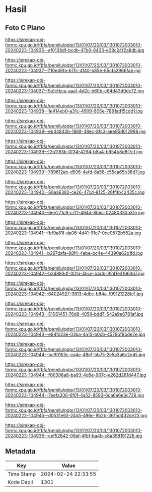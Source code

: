 # Hasil

## Foto C Plano

https://sirekap-obj-formc.kpu.go.id/fbfa/pemilu/pdpr/13/01/07/20/03/1301072003010-20240223-104935--af0138df-bcdb-47b0-8433-e08c24f2a8db.jpg

https://sirekap-obj-formc.kpu.go.id/fbfa/pemilu/pdpr/13/01/07/20/03/1301072003010-20240223-104937--710e46fa-b7fc-4f40-b85e-65cfa2966fae.jpg

https://sirekap-obj-formc.kpu.go.id/fbfa/pemilu/pdpr/13/01/07/20/03/1301072003010-20240223-104937--5a1cfbca-aaaf-4d2c-b60b-c64d43d0dc72.jpg

https://sirekap-obj-formc.kpu.go.id/fbfa/pemilu/pdpr/13/01/07/20/03/1301072003010-20240223-104938--1e414eb0-a31c-4909-805e-7881ad15cdd1.jpg

https://sirekap-obj-formc.kpu.go.id/fbfa/pemilu/pdpr/13/01/07/20/03/1301072003010-20240223-104938--eb44842b-1989-48ec-8fc3-aee95d012999.jpg

https://sirekap-obj-formc.kpu.go.id/fbfa/pemilu/pdpr/13/01/07/20/03/1301072003010-20240223-104939--f2b1183b-0f34-4294-b8a4-b654b8d8f7cf.jpg

https://sirekap-obj-formc.kpu.go.id/fbfa/pemilu/pdpr/13/01/07/20/03/1301072003010-20240223-104939--789612ab-d506-4efd-8a58-c55ca65b36d7.jpg

https://sirekap-obj-formc.kpu.go.id/fbfa/pemilu/pdpr/13/01/07/20/03/1301072003010-20240223-104940--66aa9382-ce26-47cd-8125-26ff4b42435c.jpg

https://sirekap-obj-formc.kpu.go.id/fbfa/pemilu/pdpr/13/01/07/20/03/1301072003010-20240223-104940--6ee271c9-c7f1-494d-8b5c-02480333a31e.jpg

https://sirekap-obj-formc.kpu.go.id/fbfa/pemilu/pdpr/13/01/07/20/03/1301072003010-20240223-104941--fbf9a81f-da06-4d41-91c7-0ce0572b552a.jpg

https://sirekap-obj-formc.kpu.go.id/fbfa/pemilu/pdpr/13/01/07/20/03/1301072003010-20240223-104941--b297dafa-88f4-4ebe-bc4e-44390a62b1fd.jpg

https://sirekap-obj-formc.kpu.go.id/fbfa/pemilu/pdpr/13/01/07/20/03/1301072003010-20240223-104942--b24893df-001a-4bce-b4db-9241e3166367.jpg

https://sirekap-obj-formc.kpu.go.id/fbfa/pemilu/pdpr/13/01/07/20/03/1301072003010-20240223-104942--64024927-3813-4dbc-b84a-f99121228fe1.jpg

https://sirekap-obj-formc.kpu.go.id/fbfa/pemilu/pdpr/13/01/07/20/03/1301072003010-20240223-104943--51061451-76d8-4058-bdd7-542a9e6781af.jpg

https://sirekap-obj-formc.kpu.go.id/fbfa/pemilu/pdpr/13/01/07/20/03/1301072003010-20240223-104943--e94fd23e-03ba-4a10-b0cb-4579bf9bde2e.jpg

https://sirekap-obj-formc.kpu.go.id/fbfa/pemilu/pdpr/13/01/07/20/03/1301072003010-20240223-104944--bc90153c-ea4e-48e1-bb75-2e5a3a6c2e45.jpg

https://sirekap-obj-formc.kpu.go.id/fbfa/pemilu/pdpr/13/01/07/20/03/1301072003010-20240223-104944--f00306a8-ba93-4d5e-907c-e262d281d447.jpg

https://sirekap-obj-formc.kpu.go.id/fbfa/pemilu/pdpr/13/01/07/20/03/1301072003010-20240223-104944--7eefa306-6f0f-4a52-8593-6ca6a6e3c729.jpg

https://sirekap-obj-formc.kpu.go.id/fbfa/pemilu/pdpr/13/01/07/20/03/1301072003010-20240223-104945--d0531e63-24d5-486e-9b2b-3615d432de23.jpg

https://sirekap-obj-formc.kpu.go.id/fbfa/pemilu/pdpr/13/01/07/20/03/1301072003010-20240223-104936--cef52642-09af-4fbf-ba4b-c8a358191228.jpg


## Metadata

| Key        | Value               |
| ---------- | ------------------- |
| Time Stamp | 2024-02-24 22:33:55 |
| Kode Dapil | 1301                |



